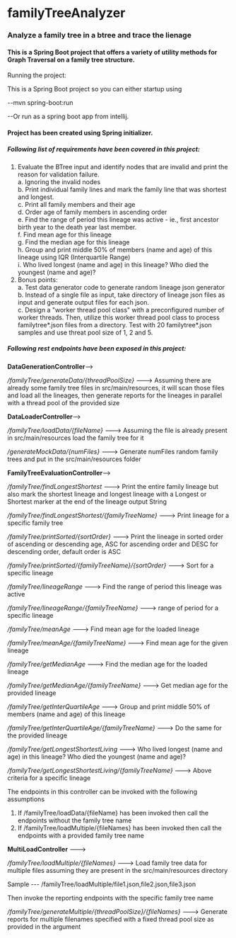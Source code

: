 # familyTreeAnalyzer
### Analyze a family tree in a btree and trace the lienage

#### This is a Spring Boot project that offers a variety of utility methods for Graph Traversal on a family tree structure.

Running the project:

This is a Spring Boot project so you can either startup using <br/>

--mvn spring-boot:run 

--Or run as a spring boot app from intellij. 
#### Project has been created using Spring initializer.

##### Following list of requirements have been covered in this project:

1. Evaluate the BTree input and identify nodes that are invalid and print the reason for validation failure. <br/>
   a. Ignoring the invalid nodes <br/>
   b. Print individual family lines and mark the family line that was shortest and longest. <br/>
   c. Print all family members and their age <br/>
   d. Order age of family members in ascending order <br/>
   e. Find the range of period this lineage was active - ie., first ancestor birth year to the death year last member. <br/>
   f. Find mean age for this lineage <br/>
   g. Find the median age for this lineage <br/>
   h. Group and print middle 50% of members (name and age) of this lineage using IQR (Interquartile Range) <br/>
   i. Who lived longest (name and age) in this lineage?  Who died the youngest (name and age)? <br/>
2. Bonus points: <br/>
   a. Test data generator code to generate random lineage json generator <br/>
   b. Instead of a single file as input, take directory of lineage json files as input and generate output files for each json. <br/>
   c. Design a "worker thread pool class" with a preconfigured number of worker threads.  Then, utilize this worker thread pool class to process familytree*.json files from a directory.  Test with 20 familytree*.json samples and use threat pool size of 1, 2 and 5. <br/>

##### Following rest endpoints have been exposed in this project:

**DataGenerationController**--><br/>

_/familyTree/generateData/{threadPoolSize}_ ---> Assuming there are already some family tree files in src/main/resources, it will scan those files and load all the lineages, then generate reports for the lineages in parallel with a thread pool of the provided size

**DataLoaderController**--><br/>

_/familyTree/loadData/{fileName}_ ---> Assuming the file is already present in src/main/resources load the family tree for it

_/generateMockData/{numFiles}_ ---> Generate numFiles random family trees and put in the src/main/resources folder

**FamilyTreeEvaluationController**--><br/>

_/familyTree/findLongestShortest_ ---> Print the entire family lineage but also mark the shortest lineage and longest lineage with a Longest or Shortest marker at the end of the lineage output String

_/familyTree/findLongestShortest/{familyTreeName}_ ---> Print lineage for a specific family tree

_/familyTree/printSorted/{sortOrder}_ ---> Print the lineage in sorted order of ascending or descending age, ASC for ascending order and DESC for descending order, default order is ASC

_/familyTree/printSorted/{familyTreeName}/{sortOrder}_ ---> Sort for a specific lineage

_/familyTree/lineageRange_ ---> Find the range of period this lineage was active

_/familyTree/lineageRange/{familyTreeName}_ ---> range of period for a specific lineage

_/familyTree/meanAge_ ---> Find mean age for the loaded lineage

_/familyTree/meanAge/{familyTreeName}_ ---> Find mean age for the given lineage

_/familyTree/getMedianAge_ ---> Find the median age for the loaded lineage

_/familyTree/getMedianAge/{familyTreeName}_ ---> Get median age for the provided lineage

_/familyTree/getInterQuartileAge_ ---> Group and print middle 50% of members (name and age) of this lineage

_/familyTree/getInterQuartileAge/{familyTreeName}_ ---> Do the same for the provided lineage

_/familyTree/getLongestShortestLiving_ ---> Who lived longest (name and age) in this lineage?  Who died the youngest (name and age)?

_/familyTree/getLongestShortestLiving/{familyTreeName}_ ---> Above criteria for a specific lineage

The endpoints in this controller can be invoked with the following assumptions

1. If /familyTree/loadData/{fileName} has been invoked then call the endpoints without the family tree name
2. If /familyTree/loadMultiple/{fileNames} has been invoked then call the endpoints with a provided family tree name

**MultiLoadController** --->

_/familyTree/loadMultiple/{fileNames}_ ---> Load family tree data for multiple files assuming they are present in the src/main/resources directory

Sample --- /familyTree/loadMultiple/file1.json,file2.json,file3.json

Then invoke the reporting endpoints with the specific family tree name

_/familyTree/generateMultiple/{threadPoolSize}/{fileNames}_ ---> Generate reports for multiple filenames specified with a fixed thread pool size as provided in the argument